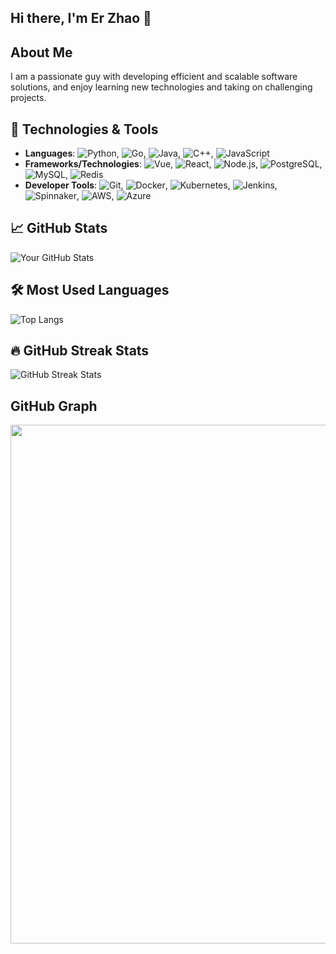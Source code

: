 ## Hi there, I'm Er Zhao 👋

## About Me
I am a passionate guy with developing efficient and scalable software solutions, and enjoy learning new technologies and taking on challenging projects.

## 🔧 Technologies & Tools
- **Languages**: ![Python](https://img.shields.io/badge/-Python-3776AB?style=flat-square&logo=python&logoColor=white), ![Go](https://img.shields.io/badge/-Go-00ADD8?style=flat-square&logo=go&logoColor=white), ![Java](https://img.shields.io/badge/-Java-007396?style=flat-square&logo=java&logoColor=white), ![C++](https://img.shields.io/badge/-C++-00599C?style=flat-square&logo=c%2B%2B&logoColor=white), ![JavaScript](https://img.shields.io/badge/-JavaScript-F7DF1E?style=flat-square&logo=javascript&logoColor=black)
- **Frameworks/Technologies**: ![Vue](https://img.shields.io/badge/-Vue.js-4FC08D?style=flat-square&logo=vue.js&logoColor=white), ![React](https://img.shields.io/badge/-React-61DAFB?style=flat-square&logo=react&logoColor=black), ![Node.js](https://img.shields.io/badge/-Node.js-339933?style=flat-square&logo=node.js&logoColor=white), ![PostgreSQL](https://img.shields.io/badge/-PostgreSQL-336791?style=flat-square&logo=postgresql&logoColor=white), ![MySQL](https://img.shields.io/badge/-MySQL-4479A1?style=flat-square&logo=mysql&logoColor=white), ![Redis](https://img.shields.io/badge/-Redis-DC382D?style=flat-square&logo=redis&logoColor=white)
- **Developer Tools**: ![Git](https://img.shields.io/badge/-Git-F05032?style=flat-square&logo=git&logoColor=white), ![Docker](https://img.shields.io/badge/-Docker-2496ED?style=flat-square&logo=docker&logoColor=white), ![Kubernetes](https://img.shields.io/badge/-Kubernetes-326CE5?style=flat-square&logo=kubernetes&logoColor=white), ![Jenkins](https://img.shields.io/badge/-Jenkins-D24939?style=flat-square&logo=jenkins&logoColor=white), ![Spinnaker](https://img.shields.io/badge/-Spinnaker-139BB4?style=flat-square&logo=spinnaker&logoColor=white), ![AWS](https://img.shields.io/badge/-AWS-232F3E?style=flat-square&logo=amazon-aws&logoColor=white), ![Azure](https://img.shields.io/badge/-Azure-0078D4?style=flat-square&logo=microsoft-azure&logoColor=white)

## 📈 GitHub Stats
![Your GitHub Stats](https://github-readme-stats.vercel.app/api?username=zeworking123&show_icons=true&theme=radical)

## 🛠 Most Used Languages
![Top Langs](https://github-readme-stats.vercel.app/api/top-langs/?username=zeworking123&layout=compact&theme=radical)

## 🔥 GitHub Streak Stats
![GitHub Streak Stats](https://github-readme-streak-stats.herokuapp.com/?user=zeworking123&theme=radical)

## GitHub Graph
<img width="830" src="https://github-readme-activity-graph.vercel.app/graph？username=zeworking123&bg_color=21232a&color=a8eeff&line=61dafb&point=f0fcff&area=true&hide_border=false" />
